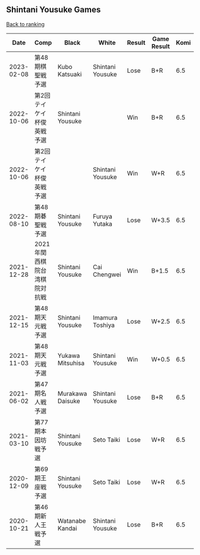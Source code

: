 ## Shintani Yousuke Games

[Back to ranking](../../index.md)




| **Date** | **Comp** | **Black** | **White** | **Result** | **Game Result** | **Komi** | **Rating** | **Diff** | 
| --- | --- | --- | --- | --- | --- | --- | --- | --- |
| 2023-02-08 | 第48期棋聖戦予選 | Kubo Katsuaki | Shintani Yousuke | Lose | B+R | 6.5 | 2692 | 48 | 
| 2022-10-06 | 第2回テイケイ杯俊英戦予選 | Shintani Yousuke |  | Win | B+R | 6.5 | 2644 | 0 | 
| 2022-10-06 | 第2回テイケイ杯俊英戦予選 |  | Shintani Yousuke | Win | W+R | 6.5 | 2644 | -73 | 
| 2022-08-10 | 第48期碁聖戦予選 | Shintani Yousuke | Furuya Yutaka | Lose | W+3.5 | 6.5 | 2717 | 0 | 
| 2021-12-28 | 2021年関西棋院台湾棋院対抗戦 | Shintani Yousuke | Cai Chengwei | Win | B+1.5 | 6.5 | 2717 | 395 | 
| 2021-12-15 | 第48期天元戦予選 | Shintani Yousuke | Imamura Toshiya | Lose | W+2.5 | 6.5 | 2322 | -247 | 
| 2021-11-03 | 第48期天元戦予選 | Yukawa Mitsuhisa | Shintani Yousuke | Win | W+0.5 | 6.5 | 2569 | 135 | 
| 2021-06-02 | 第47期名人戦予選 | Murakawa Daisuke | Shintani Yousuke | Lose | B+R | 6.5 | 2434 | 0 | 
| 2021-03-10 | 第77期本因坊戦予選 | Shintani Yousuke | Seto Taiki | Lose | W+R | 6.5 | 2434 | 0 | 
| 2020-12-09 | 第69期王座戦予選 | Shintani Yousuke | Seto Taiki | Lose | W+R | 6.5 | 2434 | 0 | 
| 2020-10-21 | 第46期新人王戦予選 | Watanabe Kandai | Shintani Yousuke | Lose | B+R | 6.5 | 2434 | missing |




